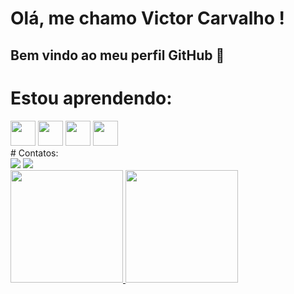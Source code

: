 # Olá, me chamo Victor Carvalho ! 
## Bem vindo ao meu perfil GitHub 👋

# Estou aprendendo:
<div>
<img loading="lazy" src="https://cdn.jsdelivr.net/gh/devicons/devicon/icons/react/react-original.svg" " width="40" height="40"/>
<img loading="lazy" src="https://cdn.jsdelivr.net/gh/devicons/devicon/icons/nodejs/nodejs-original.svg" " width="40" height="40"/>
<img src="https://cdn.jsdelivr.net/gh/devicons/devicon@latest/icons/typescript/typescript-original.svg" " width="40" height="40"/>
<img src="https://cdn.jsdelivr.net/gh/devicons/devicon@latest/icons/prisma/prisma-original.svg" " width="40" height="40"/>
</div>
# Contatos:

<div>
<a href = "mailto:victor1carvalho2002@gmail.com"><img loading="lazy" src="https://img.shields.io/badge/Gmail-D14836?style=for-the-badge&logo=gmail&logoColor=white" target="_blank"></a>
<a href="www.linkedin.com/in/victorcarvalhods" target="_blank"><img loading="lazy" src="https://img.shields.io/badge/-LinkedIn-%230077B5?style=for-the-badge&logo=linkedin&logoColor=white" target="_blank"></a>            
</div>


<div>
<a href="https://github.com/victorcarvalhods">
<img loading="lazy" height="180em" src="https://github-readme-stats.vercel.app/api/top-langs/?username=victorcarvalhods&layout=compact&langs_count=7&theme=dracula"/>
<img loading="lazy" height="180em" src="https://github-readme-stats.vercel.app/api?username=victorcarvalhods&show_icons=true&theme=dracula&include_all_commits=true&count_private=true"/>
</div>
